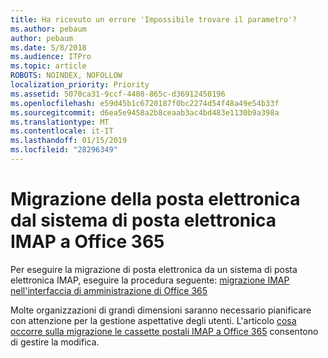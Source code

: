 ```yaml
---
title: Ha ricevuto un errore 'Impossibile trovare il parametro'?
ms.author: pebaum
author: pebaum
ms.date: 5/8/2018
ms.audience: ITPro
ms.topic: article
ROBOTS: NOINDEX, NOFOLLOW
localization_priority: Priority
ms.assetid: 5070ca31-9ccf-4408-865c-d36912450196
ms.openlocfilehash: e59d45b1c6720187f0bc2274d54f48a49e54b33f
ms.sourcegitcommit: d6ea5e9458a2b8ceaab3ac4bd483e1130b9a398a
ms.translationtype: MT
ms.contentlocale: it-IT
ms.lasthandoff: 01/15/2019
ms.locfileid: "28296349"
---
```

# <a name="migrating-email-from-imap-email-system-to-office-365"></a>Migrazione della posta elettronica dal sistema di posta elettronica IMAP a Office 365

Per eseguire la migrazione di posta elettronica da un sistema di posta elettronica IMAP, eseguire la procedura seguente: [migrazione IMAP nell'interfaccia di amministrazione di Office 365](https://support.office.com/article/4682f2e4-f720-4868-91ab-207f5b0c325d)
  
Molte organizzazioni di grandi dimensioni saranno necessario pianificare con attenzione per la gestione aspettative degli utenti. L'articolo [cosa occorre sulla migrazione le cassette postali IMAP a Office 365](https://support.office.com/article/3fe19996-29bc-4879-aab9-5a622b2f1481) consentono di gestire la modifica. 
  

